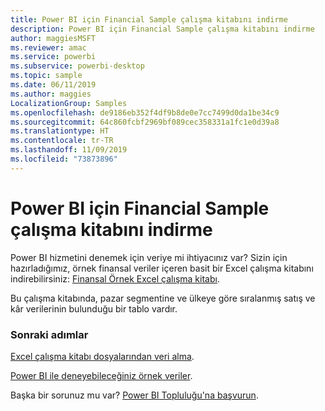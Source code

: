 ```yaml
---
title: Power BI için Financial Sample çalışma kitabını indirme
description: Power BI için Financial Sample çalışma kitabını indirme
author: maggiesMSFT
ms.reviewer: amac
ms.service: powerbi
ms.subservice: powerbi-desktop
ms.topic: sample
ms.date: 06/11/2019
ms.author: maggies
LocalizationGroup: Samples
ms.openlocfilehash: de9186eb352f4df9b8de0e7cc7499d0da1be34c9
ms.sourcegitcommit: 64c860fcbf2969bf089cec358331a1fc1e0d39a8
ms.translationtype: HT
ms.contentlocale: tr-TR
ms.lasthandoff: 11/09/2019
ms.locfileid: "73873896"
---
```

# <a name="download-the-financial-sample-workbook-for-power-bi"></a>Power BI için Financial Sample çalışma kitabını indirme
Power BI hizmetini denemek için veriye mi ihtiyacınız var? Sizin için hazırladığımız, örnek finansal veriler içeren basit bir Excel çalışma kitabını indirebilirsiniz: [Finansal Örnek Excel çalışma kitabı](https://go.microsoft.com/fwlink/?LinkID=521962).

Bu çalışma kitabında, pazar segmentine ve ülkeye göre sıralanmış satış ve kâr verilerinin bulunduğu bir tablo vardır.

### <a name="next-steps"></a>Sonraki adımlar
[Excel çalışma kitabı dosyalarından veri alma](service-excel-workbook-files.md).

[Power BI ile deneyebileceğiniz örnek veriler](sample-datasets.md).

Başka bir sorunuz mu var? [Power BI Topluluğu'na başvurun](https://community.powerbi.com/).

